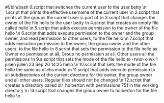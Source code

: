 #!/bin/bash
0.script that switches the current user to the user betty \n
1.script that prints the effective username of the current user \n
2.script that prints all the groups the current user is part of \n
3.script that changes the owner of the file hello to the user betty \n
4.script that creates an empty file called hello \n
5.script that adds execute permission to the owner of the file hello \n
6.script that adds execute permission to the owner and the group owner, and read permission to other users, to the file hello \n
7.script that adds execution permission to the owner, the group owner and the other users, to the file hello \n
8.script that sets the permission to the file hello as Owner no permission at all, Group no permission at all, Other users all the permissions \n
9.a script that sets the mode of the file hello to -rwxr-x-wx 1 julien julien 23 Sep 20 14:25 hello \n
10.script that sets the mode of the file hello the same as ollehs mode \n
11.script that adds execute permission to all subdirectories of the current directory for the owner, the group owner and all other users. Regular files should not be changed \n
12.script that creates a directory called dir_holberton with permissions 751 in the working directory \n
13.script that changes the group owner to holberton for the file hello \n
